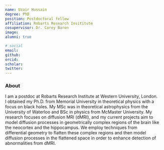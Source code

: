 ```yaml
---
name: Uzair Hussain
degree: PhD
position: Postdoctoral fellow 
affiliation: Robarts Research Insititute
cosupervisor: Dr. Corey Baron
image:
alumni: true

# social
email:
github:
orcid:
scholar:
twitter:
---
```

### About

I am a postdoc at Robarts Research Institute at Western University, London. I obtained my Ph.D. from Memorial University in theoretical physics with a focus on black holes. My MSc was in theoretical astrophysics from the University of Waterloo and BSc in physics from McMaster University. My research focuses on diffusion MRI (dMRI), and my current projects aim to model diffusion processes in geometrically complex regions of the brain like the neocortex and the hippocampus. We employ techniques from differential geometry to flatten these complex regions and then model diffusion processes in the flattened space in order to enhance detection of abnormalities from dMRI.
